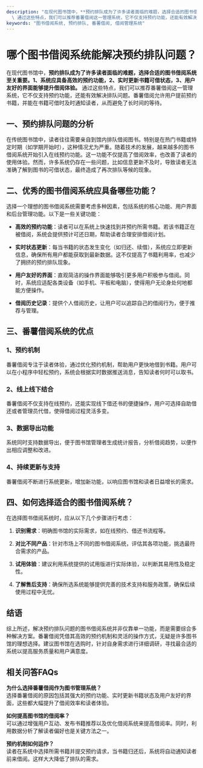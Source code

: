 ```yaml
---
description: "在现代图书馆中，**预约排队成为了许多读者面临的难题，选择合适的图书借阅系统至关重要。1、系统应具备高效的预约功能，2、实时更新书籍可借状态，3、用户友好的界面能够提升借阅体验。**\
  \ 通过这些特点，我们可以推荐番薯借阅这一管理系统，它不仅支持预约功能，还能有效解决排队问题。番薯借阅允许用户提前预约书籍，并能在书籍可借时及时通知读者，从而避免了长时间的等待。"
keywords: "图书借阅系统, 预约排队, 番薯借阅, 借阅管理系统"
---
```

# 哪个图书借阅系统能解决预约排队问题？

在现代图书馆中，**预约排队成为了许多读者面临的难题，选择合适的图书借阅系统至关重要。1、系统应具备高效的预约功能，2、实时更新书籍可借状态，3、用户友好的界面能够提升借阅体验。** 通过这些特点，我们可以推荐番薯借阅这一管理系统，它不仅支持预约功能，还能有效解决排队问题。番薯借阅允许用户提前预约书籍，并能在书籍可借时及时通知读者，从而避免了长时间的等待。

## 一、预约排队问题的分析

在传统图书馆中，读者往往需要亲自到馆内排队借阅图书。特别是在热门书籍或特定时期（如学期开始时），这种情况尤为严重。随着技术的发展，越来越多的图书借阅系统开始引入在线预约功能。这一功能不仅提高了借阅效率，也改善了读者的使用体验。然而，许多系统仍存在一些问题，比如信息更新不及时，导致读者无法准确了解到图书的可借状态，最终造成了再次排队等候的现象。

## 二、优秀的图书借阅系统应具备哪些功能？

选择一个理想的图书借阅系统需要考虑多种因素，包括系统的核心功能、用户界面和后台管理功能。以下是一些关键功能：

- **高效的预约功能**：读者可以在系统上快速找到并预约所需书籍。若该书籍正在被借阅，系统会提供预计可还日期，帮助读者合理安排借阅计划。
  
- **实时状态更新**：每当书籍的状态发生变化（如归还、续借），系统应立即更新信息，确保所有用户都能获取到最新数据。这不仅提高了书籍利用率，也减少了拥挤的预约排队现象。

- **用户友好的界面**：直观简洁的操作界面能够吸引更多用户积极参与借阅。同时，系统应适配各类设备（如手机、平板和电脑），使得用户无论身处何地都能方便操作。

- **借阅历史记录**：提供个人借阅历史，让用户可以追踪自己的借阅行为，便于推荐与管理。

## 三、番薯借阅系统的优点

### 1、预约机制

番薯借阅专注于读者体验，通过优化预约机制，帮助用户更快地借到书籍。用户可以在小程序中轻松预约，系统会根据实时数据推送消息，告知读者何时可以取书。

### 2、线上线下结合

番薯借阅不仅支持在线预约，还能实现线下借还书的便捷操作，用户可选择自助借还或者管理员代借，使得借阅过程灵活多变。

### 3、数据导出功能

系统同时支持数据导出，便于图书馆管理者生成统计报告，分析借阅趋势，以便作出相应调整和改进。

### 4、持续更新与支持

番薯借阅不断进行系统更新，增加新功能，以响应图书馆和读者日益增长的需求。

## 四、如何选择适合的图书借阅系统？

在选择图书借阅系统时，应从以下几个步骤进行考虑：

1. **识别需求**：明确图书馆的实际需求，如在线预约、借还书流程等。
   
2. **对比不同产品**：针对市场上不同的图书借阅系统，评估其各项功能，挑选最符合需求的产品。

3. **试用体验**：建议利用系统提供的试用版进行实际体验，以判断其易用性及稳定性。

4. **了解售后支持**：确保所选系统能够提供完善的技术支持和服务政策，确保后续使用过程中无忧。

## 结语

综上所述，解决预约排队问题的图书借阅系统并非仅靠单一功能，而是需要综合多种解决方案。番薯借阅凭借其高效的预约机制和灵活的操作方式，无疑是许多图书馆的理想选择。建议图书馆在选购时，针对自身需求进行详细调研，寻找最合适的系统以提高服务质量和用户满意度。

## 相关问答FAQs

**为什么选择番薯借阅作为图书管理系统？**  
选择番薯借阅的原因包括其强大的预约功能、实时更新书籍状态及用户友好的界面，这些都大幅提升了借阅效率和读者体验。

**如何提高图书馆的借阅率？**  
可以通过增强用户互动、发布书籍推荐以及优化借阅系统来提高借阅率。同时，利用数据分析了解读者偏好也是关键方法之一。

**预约机制如何运作？**  
读者在系统中选择所需书籍并提交预约请求，当书籍归还后，系统将自动通知读者前来借阅。这样大大降低了排队的需求。
